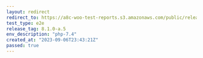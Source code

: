 ```yaml
---
layout: redirect
redirect_to: https://a8c-woo-test-reports.s3.amazonaws.com/public/release/8.1.0-a.5/php-7.4/e2e/index.html
test_type: e2e
release_tag: 8.1.0-a.5
env_description: "php-7.4"
created_at: "2023-09-06T23:43:21Z"
passed: true
---
```

